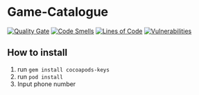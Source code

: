 # Game-Catalogue
[![Quality Gate](https://sonarcloud.io/api/badges/gate?key=rudii1410_Game-Catalogue)](https://sonarcloud.io/dashboard/index/rudii1410_Game-Catalogue) [![Code Smells](https://sonarcloud.io/api/project_badges/measure?project=rudii1410_Game-Catalogue&metric=code_smells)](https://sonarcloud.io/summary/new_code?id=rudii1410_Game-Catalogue) [![Lines of Code](https://sonarcloud.io/api/project_badges/measure?project=rudii1410_Game-Catalogue&metric=ncloc)](https://sonarcloud.io/summary/new_code?id=rudii1410_Game-Catalogue) [![Vulnerabilities](https://sonarcloud.io/api/project_badges/measure?project=rudii1410_Game-Catalogue&metric=vulnerabilities)](https://sonarcloud.io/summary/new_code?id=rudii1410_Game-Catalogue)

## How to install
1. run `gem install cocoapods-keys`
2. run `pod install`
3. Input phone number
